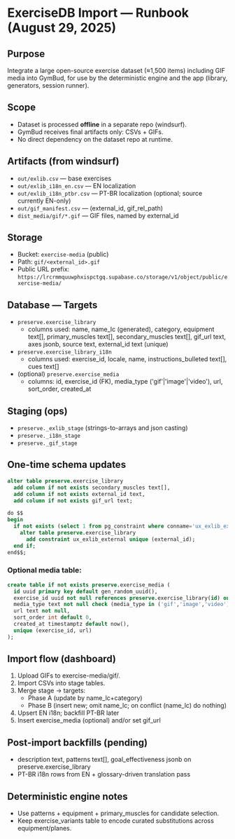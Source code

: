 # ExerciseDB Import — Runbook (August 29, 2025)

## Purpose
Integrate a large open-source exercise dataset (≈1,500 items) including GIF media into GymBud, for use by the deterministic engine and the app (library, generators, session runner).

## Scope
- Dataset is processed **offline** in a separate repo (windsurf).
- GymBud receives final artifacts only: CSVs + GIFs.
- No direct dependency on the dataset repo at runtime.

## Artifacts (from windsurf)
- `out/exlib.csv` — base exercises
- `out/exlib_i18n_en.csv` — EN localization
- `out/exlib_i18n_ptbr.csv` — PT-BR localization (optional; source currently EN-only)
- `out/gif_manifest.csv` — (external_id, gif_rel_path)
- `dist_media/gif/*.gif` — GIF files, named by external_id

## Storage
- Bucket: `exercise-media` (public)
- Path: `gif/<external_id>.gif`
- Public URL prefix:
  `https://lrcrmmquuwphxispctgq.supabase.co/storage/v1/object/public/exercise-media/`

## Database — Targets
- `preserve.exercise_library`
  - columns used: name, name_lc (generated), category, equipment text[], primary_muscles text[], secondary_muscles text[], gif_url text, axes jsonb, source text, external_id text (unique)
- `preserve.exercise_library_i18n`
  - columns used: exercise_id, locale, name, instructions_bulleted text[], cues text[]
- (optional) `preserve.exercise_media`
  - columns: id, exercise_id (FK), media_type ('gif'|'image'|'video'), url, sort_order, created_at

## Staging (ops)
- `preserve._exlib_stage` (strings-to-arrays and json casting)
- `preserve._i18n_stage`
- `preserve._gif_stage`

## One-time schema updates
```sql
alter table preserve.exercise_library
  add column if not exists secondary_muscles text[],
  add column if not exists external_id text,
  add column if not exists gif_url text;

do $$
begin
  if not exists (select 1 from pg_constraint where conname='ux_exlib_external') then
    alter table preserve.exercise_library
      add constraint ux_exlib_external unique (external_id);
  end if;
end$$;
```

### Optional media table:
```sql
create table if not exists preserve.exercise_media (
  id uuid primary key default gen_random_uuid(),
  exercise_id uuid not null references preserve.exercise_library(id) on delete cascade,
  media_type text not null check (media_type in ('gif','image','video')),
  url text not null,
  sort_order int default 0,
  created_at timestamptz default now(),
  unique (exercise_id, url)
);
```

## Import flow (dashboard)
1. Upload GIFs to exercise-media/gif/.
2. Import CSVs into stage tables.
3. Merge stage → targets:
   - Phase A (update by name_lc+category)
   - Phase B (insert new; omit name_lc; on conflict (name_lc) do nothing)
4. Upsert EN i18n; backfill PT-BR later
5. Insert exercise_media (optional) and/or set gif_url

## Post-import backfills (pending)
- description text, patterns text[], goal_effectiveness jsonb on preserve.exercise_library
- PT-BR i18n rows from EN + glossary-driven translation pass

## Deterministic engine notes
- Use patterns + equipment + primary_muscles for candidate selection.
- Keep exercise_variants table to encode curated substitutions across equipment/planes.
